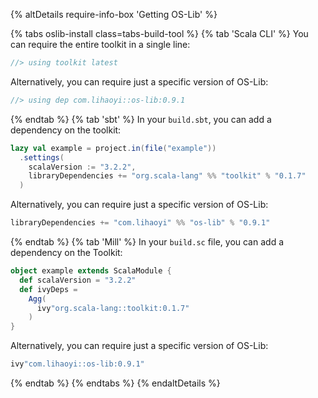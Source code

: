{% altDetails require-info-box 'Getting OS-Lib' %}

{% tabs oslib-install class=tabs-build-tool %}
{% tab 'Scala CLI' %}
You can require the entire toolkit in a single line:
```scala
//> using toolkit latest
```

Alternatively, you can require just a specific version of OS-Lib:
```scala
//> using dep com.lihaoyi::os-lib:0.9.1
```
{% endtab %}
{% tab 'sbt' %}
In your `build.sbt`, you can add a dependency on the toolkit:
```scala
lazy val example = project.in(file("example"))
  .settings(
    scalaVersion := "3.2.2",
    libraryDependencies += "org.scala-lang" %% "toolkit" % "0.1.7"
  )
```
Alternatively, you can require just a specific version of OS-Lib:
```scala
libraryDependencies += "com.lihaoyi" %% "os-lib" % "0.9.1"
```
{% endtab %}
{% tab 'Mill' %}
In your `build.sc` file, you can add a dependency on the Toolkit:
```scala
object example extends ScalaModule {
  def scalaVersion = "3.2.2"
  def ivyDeps =
    Agg(
      ivy"org.scala-lang::toolkit:0.1.7"
    )
}
```
Alternatively, you can require just a specific version of OS-Lib:
```scala
ivy"com.lihaoyi::os-lib:0.9.1"
```
{% endtab %}
{% endtabs %}
{% endaltDetails %}
